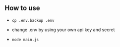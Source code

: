 ## How to use

- `cp .env.backup .env`
- change .env by using your own api key and secret

- `node main.js`
